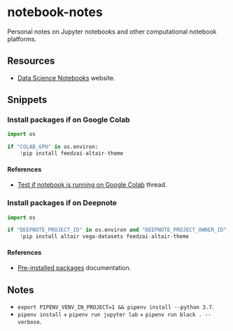 # notebook-notes

Personal notes on Jupyter notebooks and other computational notebook platforms.

## Resources

- [Data Science Notebooks](https://datasciencenotebook.org/) website.

## Snippets

### Install packages if on Google Colab

```python
import os

if "COLAB_GPU" in os.environ:
    !pip install feedzai-altair-theme
```

#### References

- [Test if notebook is running on Google Colab](https://stackoverflow.com/questions/53581278/test-if-notebook-is-running-on-google-colab) thread.

### Install packages if on Deepnote

```python
import os

if "DEEPNOTE_PROJECT_ID" in os.environ and "DEEPNOTE_PROJECT_OWNER_ID" in os.environ:
    !pip install altair vega-datasets feedzai-altair-theme
```

#### References

- [Pre-installed packages](https://docs.deepnote.com/environment/pre-installed-packages) documentation.

## Notes

- `export PIPENV_VENV_IN_PROJECT=1 && pipenv install --python 3.7`.
- `pipenv install` + `pipenv run jupyter lab` + `pipenv run black . --verbose`.

